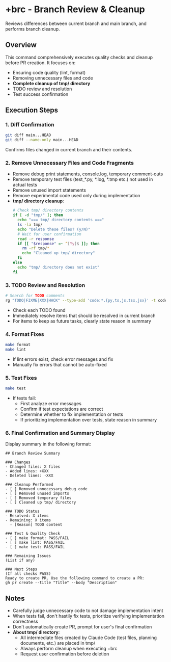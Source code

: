 # +brc - Branch Review & Cleanup

Reviews differences between current branch and main branch, and performs branch cleanup.

## Overview

This command comprehensively executes quality checks and cleanup before PR creation. It focuses on:

- Ensuring code quality (lint, format)
- Removing unnecessary files and code
- **Complete cleanup of tmp/ directory**
- TODO review and resolution
- Test success confirmation

## Execution Steps

### 1. Diff Confirmation
```bash
git diff main...HEAD
git diff --name-only main...HEAD
```
Confirms files changed in current branch and their contents.

### 2. Remove Unnecessary Files and Code Fragments
- Remove debug print statements, console.log, temporary comment-outs
- Remove temporary test files (test_*.py, *.log, *.tmp etc.) not used in actual tests
- Remove unused import statements
- Remove experimental code used only during implementation
- **tmp/ directory cleanup**:
  ```bash
  # Check tmp/ directory contents
  if [ -d "tmp/" ]; then
    echo "=== tmp/ directory contents ==="
    ls -la tmp/
    echo "Delete these files? (y/N)"
    # Wait for user confirmation
    read -r response
    if [[ "$response" =~ ^[Yy]$ ]]; then
      rm -rf tmp/*
      echo "Cleaned up tmp/ directory"
    fi
  else
    echo "tmp/ directory does not exist"
  fi
  ```

### 3. TODO Review and Resolution
```bash
# Search for TODO comments
rg "TODO|FIXME|XXX|HACK" --type-add 'code:*.{py,ts,js,tsx,jsx}' -t code
```
- Check each TODO found
- Immediately resolve items that should be resolved in current branch
- For items to keep as future tasks, clearly state reason in summary

### 4. Format Fixes
```bash
make format
make lint
```
- If lint errors exist, check error messages and fix
- Manually fix errors that cannot be auto-fixed

### 5. Test Fixes
```bash
make test
```
- If tests fail:
  - First analyze error messages
  - Confirm if test expectations are correct
  - Determine whether to fix implementation or tests
  - If prioritizing implementation over tests, state reason in summary

### 6. Final Confirmation and Summary Display
Display summary in the following format:

```
## Branch Review Summary

### Changes
- Changed files: X files
- Added lines: +XXX
- Deleted lines: -XXX

### Cleanup Performed
- [ ] Removed unnecessary debug code
- [ ] Removed unused imports
- [ ] Removed temporary files
- [ ] Cleaned up tmp/ directory

### TODO Status
- Resolved: X items
- Remaining: X items
  - [Reason] TODO content

### Test & Quality Check
- [ ] make format: PASS/FAIL
- [ ] make lint: PASS/FAIL  
- [ ] make test: PASS/FAIL

### Remaining Issues
(List if any)

### Next Steps
(If all checks PASS)
Ready to create PR. Use the following command to create a PR:
gh pr create --title "Title" --body "Description"
```

## Notes
- Carefully judge unnecessary code to not damage implementation intent
- When tests fail, don't hastily fix tests, prioritize verifying implementation correctness
- Don't automatically create PR, prompt for user's final confirmation
- **About tmp/ directory**:
  - All intermediate files created by Claude Code (test files, planning documents, etc.) are placed in tmp/
  - Always perform cleanup when executing +brc
  - Request user confirmation before deletion